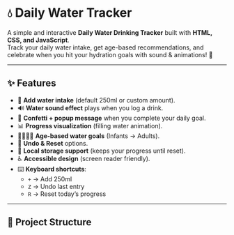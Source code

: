 # 💧 Daily Water Tracker

A simple and interactive **Daily Water Drinking Tracker** built with **HTML, CSS, and JavaScript**.  
Track your daily water intake, get age-based recommendations, and celebrate when you hit your hydration goals with sound & animations! 🎉

---

## ✨ Features
- 🥤 **Add water intake** (default 250ml or custom amount).
- 🔊 **Water sound effect** plays when you log a drink.
- 🎉 **Confetti + popup message** when you complete your daily goal.
- 📊 **Progress visualization** (filling water animation).
- 👶👩‍🦱👨 **Age-based water goals** (Infants → Adults).
- 🔄 **Undo & Reset** options.
- 💾 **Local storage support** (keeps your progress until reset).
- ♿ **Accessible design** (screen reader friendly).
- ⌨️ **Keyboard shortcuts**:
  - `+` → Add 250ml
  - `Z` → Undo last entry
  - `R` → Reset today’s progress

---

## 📂 Project Structure
